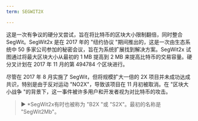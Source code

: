 ```yaml
---
term: SEGWIT2X

---
```

这是一次有争议的硬分叉尝试，旨在将比特币的区块大小限制翻倍，同时整合 SegWit。SegWit2x 是在 2017 年的 "纽约协议 "期间推出的，这是一次由生态系统中 50 多家公司参加的秘密会议，旨在为系统扩展找到解决方案。SegWit2x 试图通过将最大区块大小从最初的 1 MB 提高到 2 MB 来提高比特币的交易容量。硬分叉计划在 2017 年 11 月的第 494784 个区块进行。

尽管在 2017 年 8 月实施了 SegWit，但将规模扩大一倍的 2X 项目并未成功达成共识，特别是由于反对运动 "NO2X"，导致该项目在 11 月初被取消。在 "区块大小战争 "的背景下，这一事件被许多用户和开发者视为对比特币的攻击。

> ► *SegWit2x有时也被称为 "B2X "或 "S2X"。最初的名称是 "SegWit2Mb"。